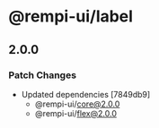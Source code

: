 # @rempi-ui/label

## 2.0.0

### Patch Changes

- Updated dependencies [7849db9]
  - @rempi-ui/core@2.0.0
  - @rempi-ui/flex@2.0.0
